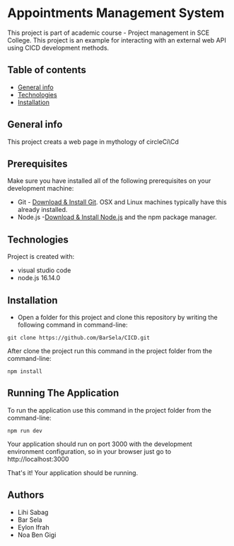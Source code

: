# Appointments Management System
This project is part of academic course - Project management in SCE College.
This project is an example for interacting with an external web API using CICD development methods.

## Table of contents
* [General info](#general-info)
* [Technologies](#technologies)
* [Installation](#Installation)

## General info
This project creats a web page in mythology of circleCi\Cd 

## Prerequisites
Make sure you have installed all of the following prerequisites on your development machine:

* Git - [Download & Install Git](https://git-scm.com/downloads). OSX and Linux machines typically have this already installed.
* Node.js -[Download & Install Node.js](https://nodejs.org/en/download/) and the npm package manager. 


## Technologies
Project is created with:
* visual studio code
* node.js 16.14.0
	
## Installation
* Open a folder for this project and clone this repository by writing the following command in command-line:
```
git clone https://github.com/BarSela/CICD.git
```
After clone the project run this command in the project folder from the command-line:
```
npm install
```

## Running The Application

To run the application use this command in the project folder from the command-line:
```
npm run dev
```

Your application should run on port 3000 with the development environment configuration, so in your browser just go to http://localhost:3000 

That's it! Your application should be running. 

## Authors

* Lihi Sabag
* Bar Sela
* Eylon Ifrah
* Noa Ben Gigi
